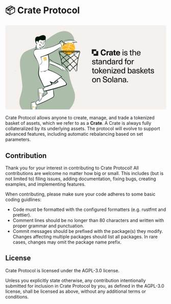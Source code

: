 # 📦 Crate Protocol

![Crate Protocol](/images/banner.png)

Crate Protocol allows anyone to create, manage, and trade a tokenized basket of assets, which we refer to as a **Crate**. A Crate is always fully collateralized by its underlying assets. The protocol will evolve to support advanced features, including automatic rebalancing based on set parameters.

## Contribution

Thank you for your interest in contributing to Crate Protocol! All contributions are welcome no matter how big or small. This includes (but is not limited to) filing issues, adding documentation, fixing bugs, creating examples, and implementing features.

When contributing, please make sure your code adheres to some basic coding guidlines:

- Code must be formatted with the configured formatters (e.g. rustfmt and prettier).
- Comment lines should be no longer than 80 characters and written with proper grammar and punctuation.
- Commit messages should be prefixed with the package(s) they modify. Changes affecting multiple packages should list all packages. In rare cases, changes may omit the package name prefix.

## License

Crate Protocol is licensed under the AGPL-3.0 license.

Unless you explicitly state otherwise, any contribution intentionally submitted for inclusion in Crate Protocol by you, as defined in the AGPL-3.0 license, shall be licensed as above, without any additional terms or conditions.
